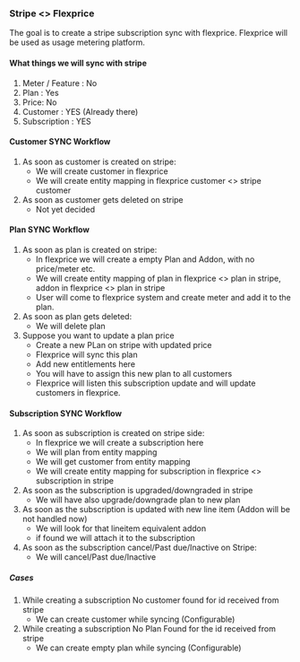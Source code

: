 ### Stripe <> Flexprice
The goal is to create a stripe subscription sync with flexprice. Flexprice will be used as usage metering platform.

#### What things we will sync with stripe
1. Meter / Feature : No
2. Plan : Yes
3. Price: No
4. Customer : YES (Already there)
5. Subscription : YES



#### Customer SYNC Workflow
1. As soon as customer is created on stripe:
    - We will create customer in flexprice
    - We will create entity mapping in flexprice customer <> stripe customer
2. As soon as customer gets deleted on stripe
    - Not yet decided
 

#### Plan SYNC Workflow
1. As soon as plan is created on stripe:
    - In flexprice we will create a empty Plan and Addon, with no price/meter etc.
    - We will create entity mapping of plan in flexprice <> plan in stripe, addon in flexprice <> plan in stripe
    - User will come to flexprice system and create meter and add it to the plan.
2. As soon as plan gets deleted:
    - We will delete plan
3. Suppose you want to update a plan price
    - Create a new PLan on stripe with updated price
    - Flexprice will sync this plan
    - Add new entitlements here
    - You will have to assign this new plan to all customers
    - Flexprice will listen this subscription update and will update customers in flexprice.

#### Subscription SYNC Workflow
1. As soon as subscription is created on stripe side:
    - In flexprice we will create a subscription here
    - We will plan from entity mapping
    - We will get customer from entity mapping
    - We will create entity mapping for subscription in flexprice <> subscription in stripe
2. As soon as the subscription is upgraded/downgraded in stripe
    - We will have also upgrade/downgrade plan to new plan
3. As soon as the subscription is updated with new line item (Addon will be not handled now)
    - We will look for that lineitem equivalent addon
    - if found we will attach it to the subscription
4. As soon as the subscription cancel/Past due/Inactive on Stripe:
    - We will cancel/Past due/Inactive

##### Cases
 1. While creating a subscription No customer found for id received from stripe
    - We can create customer while syncing (Configurable)
 2. While creating a subscription No Plan Found for the id received from stripe
    - We can create empty plan while syncing (Configurable)


